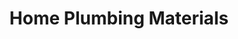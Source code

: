 ---
title: "Home Plumbing Materials"
url: /orumanayoor-chavakkad/home-plumbing-materials/
shop: Baustoffe
---
